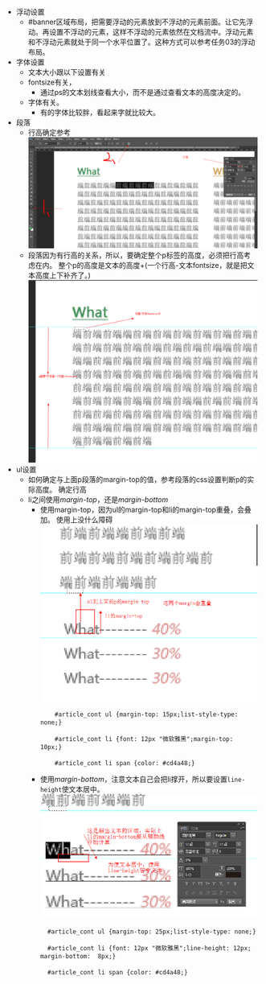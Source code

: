 * 浮动设置
  * #banner区域布局，把需要浮动的元素放到不浮动的元素前面。让它先浮动。再设置不浮动的元素，这样不浮动的元素依然在文档流中。浮动元素和不浮动元素就处于同一个水平位置了。这种方式可以参考任务03的浮动布局。
* 字体设置
  * 文本大小跟以下设置有关
   * fontsize有关，
     * 通过ps的文本划线查看大小，而不是通过查看文本的高度决定的。
   * 字体有关。
     * 有的字体比较胖，看起来字就比较大。
* 段落
  * 行高确定参考![ps确定](./img/line-height.png)
  * 段落因为有行高的关系，所以，要确定整个p标签的高度，必须把行高考虑在内。
    整个p的高度是文本的高度+(一个行高-文本fontsize，就是把文本高度上下补齐了。)
    ![ps确定](./img/p-height.png)
* ul设置
  * 如何确定与上面p段落的margin-top的值，参考段落的css设置判断p的实际高度。
    确定行高
  * li之间使用*margin-top*，还是*margin-bottom*
    * 使用margin-top，因为ul的margin-top和li的margin-top重叠，会叠加。
      使用上没什么障碍
      ![ul margin-top](./img/ul-height.png)
      ```
	      #article_cont ul {margin-top: 15px;list-style-type: none;} 

	      #article_cont li {font: 12px "微软雅黑";margin-top: 10px;}

	      #article_cont li span {color: #cd4a48;}
      ```
    * 使用*margin-bottom*，注意文本自己会把li撑开，所以要设置`line-height`使文本居中。
		![ul margin-top](./img/ul-height-margin-bottom.png)
      ```
		#article_cont ul {margin-top: 25px;list-style-type: none;}

		#article_cont li {font: 12px "微软雅黑";line-height: 12px;  margin-bottom:  8px;}

		#article_cont li span {color: #cd4a48;}
      ```